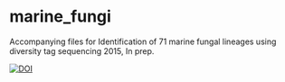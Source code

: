 # marine_fungi
Accompanying files for Identification of 71 marine fungal lineages using diversity tag sequencing 2015, In prep.

[![DOI](https://zenodo.org/badge/3666/guyleonard/marine_fungi.svg)](http://dx.doi.org/10.5281/zenodo.16817)